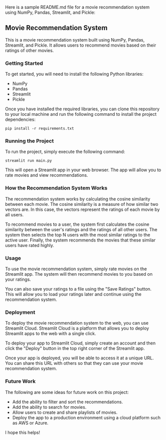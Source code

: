 Here is a sample README.md file for a movie recommendation system using NumPy, Pandas, Streamlit, and Pickle:

## Movie Recommendation System

This is a movie recommendation system built using NumPy, Pandas, Streamlit, and Pickle. It allows users to recommend movies based on their ratings of other movies.

### Getting Started

To get started, you will need to install the following Python libraries:

* NumPy
* Pandas
* Streamlit
* Pickle

Once you have installed the required libraries, you can clone this repository to your local machine and run the following command to install the project dependencies:

```
pip install -r requirements.txt
```

### Running the Project

To run the project, simply execute the following command:

```
streamlit run main.py
```

This will open a Streamlit app in your web browser. The app will allow you to rate movies and view recommendations.

### How the Recommendation System Works

The recommendation system works by calculating the cosine similarity between each movie. The cosine similarity is a measure of how similar two vectors are. In this case, the vectors represent the ratings of each movie by all users.

To recommend movies to a user, the system first calculates the cosine similarity between the user's ratings and the ratings of all other users. The system then selects the top N users with the most similar ratings to the active user. Finally, the system recommends the movies that these similar users have rated highly.

### Usage

To use the movie recommendation system, simply rate movies on the Streamlit app. The system will then recommend movies to you based on your ratings.

You can also save your ratings to a file using the "Save Ratings" button. This will allow you to load your ratings later and continue using the recommendation system.

### Deployment

To deploy the movie recommendation system to the web, you can use Streamlit Cloud. Streamlit Cloud is a platform that allows you to deploy Streamlit apps to the web with a single click.

To deploy your app to Streamlit Cloud, simply create an account and then click the "Deploy" button in the top right corner of the Streamlit app.

Once your app is deployed, you will be able to access it at a unique URL. You can share this URL with others so that they can use your movie recommendation system.

### Future Work

The following are some ideas for future work on this project:

* Add the ability to filter and sort the recommendations.
* Add the ability to search for movies.
* Allow users to create and share playlists of movies.
* Deploy the app to a production environment using a cloud platform such as AWS or Azure.

I hope this helps!
